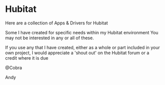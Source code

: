 # Hubitat

Here are a collection of Apps & Drivers for Hubitat

Some I have created for specific needs within my Hubitat environment
You may not be interested in any or all of these.

If you use any that I have created, either as a whole or part included in your own project, 
I would appreciate a 'shout out' on the Hubitat forum or a credit where it is due



@Cobra

Andy